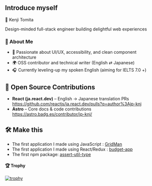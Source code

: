 ## Introduce myself
🐥 Kenji Tomita 

Design-minded full-stack engineer building delightful web experiences

### 🌱  About&nbsp;Me
- 🎨  Passionate about UI/UX, accessibility, and clean component architecture
- 🌍  OSS contributor and technical writer (English ⇄ Japanese)
- 🎧  Currently leveling-up my spoken English (aiming for IELTS 7.0 +)

## 🤝  Open Source Contributions
- **React (ja.react.dev)** – English → Japanese translation PRs  
  <https://github.com/reactjs/ja.react.dev/pulls?q=author%3Ajp-knj>  
- **Astro** – Core docs & code contributions  
  <https://astro.badg.es/contributor/jp-knj/>

## 🛠️ Make this
- The first application I made using JavaScript : [GridMan](https://github.com/jp-knj/GridMan)
- The first application I made using React/Redux : [budget-app](https://github.com/jp-knj/budget-app)
- The first npm package: [assert-util-type](https://github.com/knj-labo/assert-util-type)

#### 🏆 Trophy  
[![trophy](https://github-profile-trophy.vercel.app/?username=jp-knj&theme=gruvbox&column=7&margin-w=15)](https://github.com/jp-knj/)
